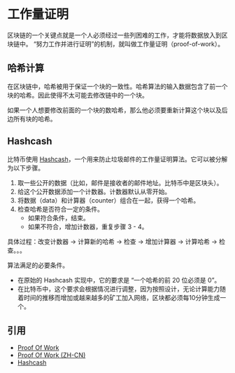 # 工作量证明

区块链的一个关键点就是一个人必须经过一些列困难的工作，才能将数据放入到区块链中。 “努力工作并进行证明”的机制，就叫做工作量证明（proof-of-work）。

## 哈希计算

在区块链中，哈希被用于保证一个块的一致性。哈希算法的输入数据包含了前一个块的哈希。因此使得不太可能去修改链中的一个块。

如果一个人想要修改前面的一个块的数哈希，那么他必须要重新计算这个块以及后边所有块的哈希。

## Hashcash

比特币使用 [Hashcash](https://en.wikipedia.org/wiki/Hashcash)，一个用来防止垃圾邮件的工作量证明算法。它可以被分解为以下步骤。

1. 取一些公开的数据（比如，邮件是接收者的邮件地址。比特币中是区块头）。
2. 给这个公开数据添加一个计数器。计数器默认从零开始。
3. 将数据（data）和计算器（counter）组合在一起，获得一个哈希。
4. 检查哈希是否符合一定的条件。
   - 如果符合条件，结束。
   - 如果不符合，增加计数器，重复步骤 3 - 4。

具体过程：改变计数器 -> 计算新的哈希 -> 检查 -> 增加计算器 -> 计算哈希 -> 检查。。。

算法满足的必要条件。

- 在原始的 Hashcash 实现中，它的要求是 “一个哈希的前 20 位必须是 0”。
- 在比特币中，这个要求会根据情况进行调整，因为按照设计，无论计算能力随着时间的推移而增加或越来越多的矿工加入网络，区块都必须每10分钟生成一个。


## 引用

- [Proof Of Work](https://jeiwan.net/posts/building-blockchain-in-go-part-2/)
- [Proof Of Work (ZH-CN)](https://github.com/liuchengxu/blockchain-tutorial/blob/master/content/part-2/proof-of-work.md)
- [Hashcash](https://en.wikipedia.org/wiki/Hashcash)